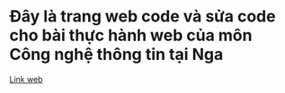 # Đây là trang web code và sửa code cho bài thực hành web của môn Công nghệ thông tin tại Nga
[Link web](https://vietz00.github.io/)
